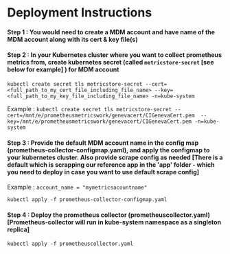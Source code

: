 # Deployment Instructions

#### Step 1 : You would need to create a MDM account and have name of the MDM account along with its cert & key file(s)
#### Step 2 : In your Kubernetes cluster where you want to collect prometheus metrics from, create kubernetes secret (called ```metricstore-secret``` [see below for example] ) for MDM account 
```kubectl create secret tls metricstore-secret --cert=<full_path_to_my_cert_file_including_file_name> --key=<full_path_to_my_key_file_including_file_name> -n=kube-system```

Example :
```kubectl create secret tls metricstore-secret --cert=/mnt/e/prometheusmetricswork/genevacert/CIGenevaCert.pem  --key=/mnt/e/prometheusmetricswork/genevacert/CIGenevaCert.pem -n=kube-system```
#### Step 3 : Provide the default MDM account name in the config map (prometheus-collector-configmap.yaml), and apply the configmap to your kubernetes cluster. Also provide scrape config as needed [There is a default which is scrapping our reference app in the 'app' folder - which you need to deploy in case you want to use default scrape config]
Example :
```account_name = "mymetricsacountname"```

```kubectl apply -f prometheus-collector-configmap.yaml```
#### Step 4 : Deploy the prometheus collector (prometheuscollector.yaml) [Prometheus-collector will run in kube-system namespace as a singleton replica]
```kubectl apply -f prometheuscollector.yaml```
